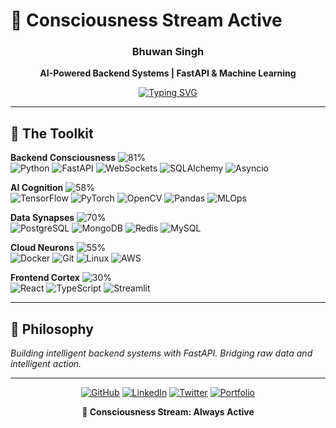 # 🧠 Consciousness Stream Active

<div align="center">

### Bhuwan Singh
**AI-Powered Backend Systems | FastAPI & Machine Learning**

[![Typing SVG](https://readme-typing-svg.demolab.com?font=Fira+Code&size=18&pause=1000&color=00F7FF&center=true&width=400&lines=Building+intelligent+backends;AI-first+system+design)](https://git.io/typing-svg)

</div>

---

## 🧬 The Toolkit

**Backend Consciousness** ![81%](https://progress-bar.dev/81?color=00ff41&width=150)  
![Python](https://img.shields.io/badge/Python-3776AB?style=flat-square&logo=python&logoColor=white) ![FastAPI](https://img.shields.io/badge/FastAPI-009688?style=flat-square&logo=fastapi&logoColor=white) ![WebSockets](https://img.shields.io/badge/WebSockets-010101?style=flat-square&logo=socket.io&logoColor=white) ![SQLAlchemy](https://img.shields.io/badge/SQLAlchemy-D71F00?style=flat-square&logo=sqlalchemy&logoColor=white) ![Asyncio](https://img.shields.io/badge/Asyncio-306998?style=flat-square&logo=python&logoColor=white)

**AI Cognition** ![58%](https://progress-bar.dev/58?color=ff9500&width=150)  
![TensorFlow](https://img.shields.io/badge/TensorFlow-FF6F00?style=flat-square&logo=tensorflow&logoColor=white) ![PyTorch](https://img.shields.io/badge/PyTorch-EE4C2C?style=flat-square&logo=pytorch&logoColor=white) ![OpenCV](https://img.shields.io/badge/OpenCV-27338e?style=flat-square&logo=opencv&logoColor=white) ![Pandas](https://img.shields.io/badge/Pandas-150458?style=flat-square&logo=pandas&logoColor=white) ![MLOps](https://img.shields.io/badge/MLOps-326CE5?style=flat-square&logo=kubernetes&logoColor=white)

**Data Synapses** ![70%](https://progress-bar.dev/70?color=0099ff&width=150)  
![PostgreSQL](https://img.shields.io/badge/PostgreSQL-316192?style=flat-square&logo=postgresql&logoColor=white) ![MongoDB](https://img.shields.io/badge/MongoDB-4EA94B?style=flat-square&logo=mongodb&logoColor=white) ![Redis](https://img.shields.io/badge/Redis-DC382D?style=flat-square&logo=redis&logoColor=white) ![MySQL](https://img.shields.io/badge/MySQL-4479A1?style=flat-square&logo=mysql&logoColor=white)

**Cloud Neurons** ![55%](https://progress-bar.dev/55?color=9c27b0&width=150)  
![Docker](https://img.shields.io/badge/Docker-2496ED?style=flat-square&logo=docker&logoColor=white) ![Git](https://img.shields.io/badge/Git-F05032?style=flat-square&logo=git&logoColor=white) ![Linux](https://img.shields.io/badge/Linux-FCC624?style=flat-square&logo=linux&logoColor=black) ![AWS](https://img.shields.io/badge/AWS-232F3E?style=flat-square&logo=amazon-aws&logoColor=white)

**Frontend Cortex** ![30%](https://progress-bar.dev/30?color=61dafb&width=150)  
![React](https://img.shields.io/badge/React-20232A?style=flat-square&logo=react&logoColor=61DAFB) ![TypeScript](https://img.shields.io/badge/TypeScript-007ACC?style=flat-square&logo=typescript&logoColor=white) ![Streamlit](https://img.shields.io/badge/Streamlit-FF4B4B?style=flat-square&logo=streamlit&logoColor=white)

---

## 🎯 Philosophy
*Building intelligent backend systems with FastAPI. Bridging raw data and intelligent action.*

---

<div align="center">

[![GitHub](https://img.shields.io/badge/GitHub-100000?style=flat-square&logo=github&logoColor=white)](https://github.com/BHUWON12)
[![LinkedIn](https://img.shields.io/badge/LinkedIn-0077B5?style=flat-square&logo=linkedin&logoColor=white)](https://www.linkedin.com/in/bhuwansingh02/)
[![Twitter](https://img.shields.io/badge/Twitter-1DA1F2?style=flat-square&logo=twitter&logoColor=white)](https://x.com/bhuwansinghh)
[![Portfolio](https://img.shields.io/badge/Portfolio-FF5722?style=flat-square&logo=google-chrome&logoColor=white)](https://digitalbhuwan.vercel.app/)

**🧠 Consciousness Stream: Always Active**

</div>

